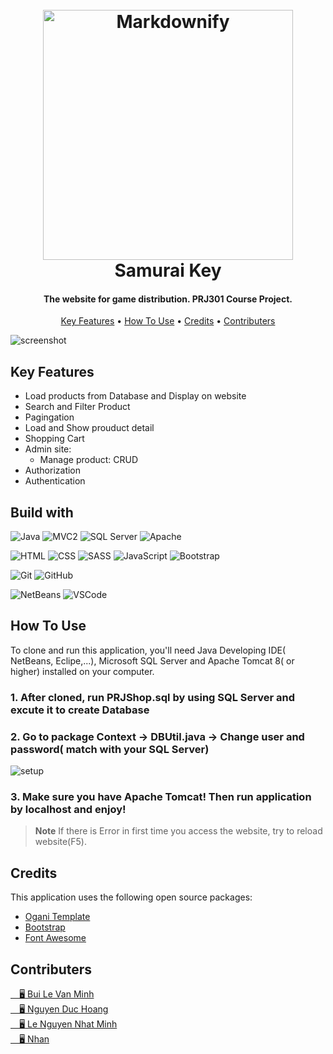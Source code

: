 
<h1 align="center">
  <br>
  <img src="https://github.com/blvm159263/samurai_key/blob/main/web/img/logoweb.png" alt="Markdownify" width="400">
  <br>
  Samurai Key
  <br>
</h1>

<h4 align="center">The website for game distribution. PRJ301 Course Project.</h4>


<p align="center">
  <a href="#key-features">Key Features</a> •
  <a href="#how-to-use">How To Use</a> •
  <a href="#credits">Credits</a> •
  <a href="#contributers">Contributers</a>
</p>

![screenshot](https://github.com/blvm159263/samurai_key/blob/main/web/img/homescreen.png)

## Key Features

* Load products from Database and Display on website
* Search and Filter Product
* Pagingation
* Load and Show prouduct detail
* Shopping Cart
* Admin site:
  - Manage product: CRUD
* Authorization
* Authentication

## Build with
<p><img src="https://img.shields.io/badge/Java-ED8B00?style=for-the-badge" alt="Java"/> <img src="https://img.shields.io/badge/MVC2-40B5A4?style=for-the-badge" alt="MVC2"/> <img src="https://img.shields.io/badge/Microsoft_SQL_Server-CC2927?style=for-the-badge&logo=microsoft-sql-server&logoColor=white" alt="SQL Server"/> <img src="https://img.shields.io/badge/Apache-D22128?style=for-the-badge&logo=Apache&logoColor=white" alt="Apache"/><p/>
<p><img src="https://img.shields.io/badge/HTML5-E34F26?style=for-the-badge&logo=html5&logoColor=white" alt="HTML"/> <img src="https://img.shields.io/badge/CSS3-1572B6?style=for-the-badge&logo=css3&logoColor=white" alt="CSS"/> <img src="https://img.shields.io/badge/Sass-CC6699?style=for-the-badge&logo=sass&logoColor=white" alt="SASS"/> <img src="https://img.shields.io/badge/JavaScript-323330?style=for-the-badge&logo=javascript&logoColor=F7DF1E" alt="JavaScript"/> <img src="https://img.shields.io/badge/Bootstrap-563D7C?style=for-the-badge&logo=bootstrap&logoColor=white" alt="Bootstrap"/><p/>
<p><img src="https://img.shields.io/badge/GIT-E44C30?style=for-the-badge&logo=git&logoColor=white" alt="Git"/> <img src="https://img.shields.io/badge/GitHub-100000?style=for-the-badge&logo=github&logoColor=white" alt="GitHub"/> <p/>
<p><img src="https://img.shields.io/badge/apache%20netbeans-1B6AC6?style=for-the-badge&logo=apache%20netbeans%20IDE&logoColor=white" alt="NetBeans"/> <img src="https://img.shields.io/badge/VSCode-0078D4?style=for-the-badge&logo=visual%20studio%20code&logoColor=white" alt="VSCode"/> <p/>

## How To Use

To clone and run this application, you'll need Java Developing IDE( NetBeans, Eclipe,...), Microsoft SQL Server and Apache Tomcat 8( or higher) installed on your computer.

### 1. After cloned, run PRJShop.sql by using SQL Server and excute it to create Database
### 2. Go to package Context -> DBUtil.java -> Change user and password( match with your SQL Server)

<img src="https://github.com/blvm159263/samurai_key/blob/main/screen/setup.png" alt="setup"/>

### 3. Make sure you have Apache Tomcat! Then run application by localhost and enjoy!

> **Note**
> If there is Error in first time you access the website, try to reload website(F5).


## Credits

This application uses the following open source packages:

- [Ogani Template](https://colorlib.com/wp/template/ogani/)
- [Bootstrap](https://getbootstrap.com/)
- [Font Awesome](https://fontawesome.com/)

## Contributers

<a href="https://github.com/blvm159263" > &emsp;:desktop_computer: Bui Le Van Minh <a/> <br/>
<a href="https://github.com/blvm159263](https://github.com/n-d-h" > &emsp;:desktop_computer: Nguyen Duc Hoang <a/><br/>
<a href="https://github.com/blvm159263](https://github.com/Le-Nguyen-Nhat-Minh" > &emsp;:desktop_computer: Le Nguyen Nhat Minh <a/><br/>
<a href="https://github.com/blvm159263](https://github.com/nhanhan31" > &emsp;:desktop_computer: Nhan <a/><br/>

